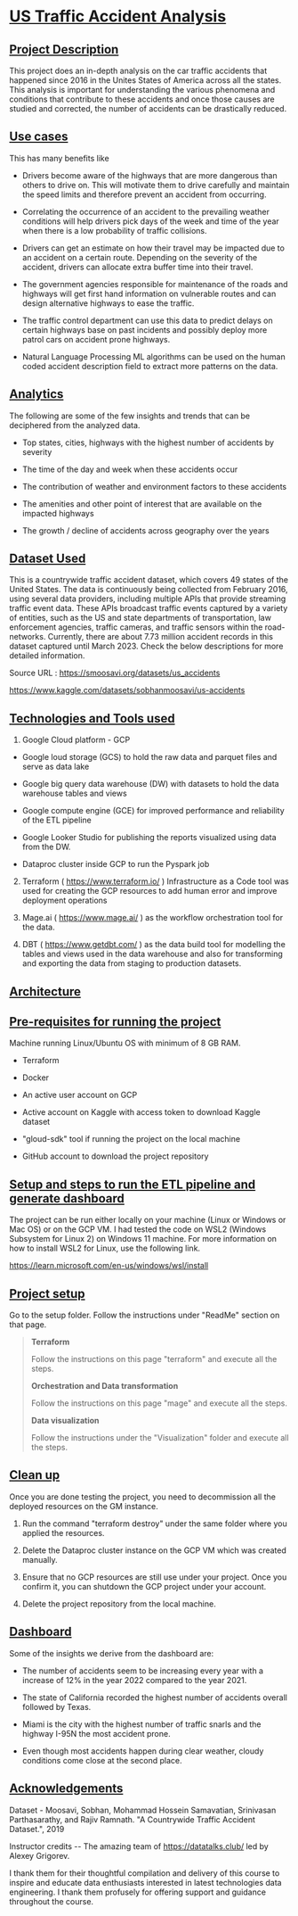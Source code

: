 # <ins>US Traffic Accident Analysis</ins>

## <ins>Project Description</ins>

This project does an in-depth analysis on the car traffic accidents that
happened since 2016 in the Unites States of America across all the
states. This analysis is important for understanding the various
phenomena and conditions that contribute to these accidents and once
those causes are studied and corrected, the number of accidents can
be drastically reduced.

## <ins>Use cases</ins>

This has many benefits like

-   Drivers become aware of the highways that are more dangerous than
    others to drive on. This will motivate them to drive carefully and
    maintain the speed limits and therefore prevent an accident from
    occurring.

-   Correlating the occurrence of an accident to the prevailing weather
    conditions will help drivers pick days of the week and time of the
    year when there is a low probability of traffic collisions.

-   Drivers can get an estimate on how their travel may be impacted due
    to an accident on a certain route. Depending on the severity of the
    accident, drivers can allocate extra buffer time into their travel.

-   The government agencies responsible for maintenance of the roads and
    highways will get first hand information on vulnerable routes and
    can design alternative highways to ease the traffic.

-   The traffic control department can use this data to predict delays
    on certain highways base on past incidents and possibly deploy more
    patrol cars on accident prone highways.

-   Natural Language Processing ML algorithms can be used on the human
    coded accident description field to extract more patterns on the
    data.

## <ins>Analytics</ins>

The following are some of the few insights and trends that can be
deciphered from the analyzed data.

-   Top states, cities, highways with the highest number of accidents by
    severity

-   The time of the day and week when these accidents occur

-   The contribution of weather and environment factors to these
    accidents

-   The amenities and other point of interest that are available on the
    impacted highways

-   The growth / decline of accidents across geography over the years

## <ins>Dataset Used</ins>

This is a countrywide traffic accident dataset, which covers 49 states
of the United States. The data is continuously being collected from
February 2016, using several data providers, including multiple APIs
that provide streaming traffic event data. These APIs broadcast traffic
events captured by a variety of entities, such as the US and state
departments of transportation, law enforcement agencies, traffic
cameras, and traffic sensors within the road-networks. Currently, there
are about 7.73 million accident records in this dataset captured until
March 2023. Check the below descriptions for more detailed information.

Source URL : <https://smoosavi.org/datasets/us_accidents> 

<https://www.kaggle.com/datasets/sobhanmoosavi/us-accidents>

## <ins>Technologies and Tools used</ins>

1.  Google Cloud platform - GCP

-   Google loud storage (GCS) to hold the raw data and parquet files and
    serve as data lake

-   Google big query data warehouse (DW) with datasets to hold the data
    warehouse tables and views

-   Google compute engine (GCE) for improved performance and reliability
    of the ETL pipeline

-   Google Looker Studio for publishing the reports visualized using
    data from the DW.

-   Dataproc cluster inside GCP to run the Pyspark job

2.  Terraform ( https://www.terraform.io/ ) Infrastructure as a Code
    tool was used for creating the GCP resources to add human error and
    improve deployment operations

3.  Mage.ai ( <https://www.mage.ai/> ) as the workflow orchestration
    tool for the data.

4.  DBT ( <https://www.getdbt.com/> ) as the data build tool for
modelling the tables and views used in the data warehouse and also for
transforming and exporting the data from staging to production datasets.

## <ins>Architecture</ins>










## <ins>Pre-requisites for running the project</ins>

Machine running Linux/Ubuntu OS with minimum of 8 GB RAM.

-   Terraform

-   Docker

-   An active user account on GCP

-   Active account on Kaggle with access token to download Kaggle
    dataset

-   "gloud-sdk" tool if running the project on the local machine

-   GitHub account to download the project repository

## <ins>Setup and steps to run the ETL pipeline and generate dashboard</ins>

The project can be run either locally on your machine (Linux or Windows
or Mac OS) or on the GCP VM. I had tested the code on WSL2 (Windows
Subsystem for Linux 2) on Windows 11 machine. For more information on
how to install WSL2 for Linux, use the following link.

<https://learn.microsoft.com/en-us/windows/wsl/install>

## <ins>Project setup</ins>

Go to the setup folder. Follow the instructions under "ReadMe" section
on that page.

> **Terraform**
>
> Follow the instructions on this page "terraform" and execute all the
> steps.
>
> **Orchestration and Data transformation**
>
> Follow the instructions on this page "mage" and execute all the steps.
>
> **Data visualization**
>
> Follow the instructions under the "Visualization" folder and execute
> all the steps.

## <ins>Clean up</ins>

Once you are done testing the project, you need to decommission all the
deployed resources on the GM instance.

1.  Run the command "terraform destroy" under the same folder where you
    applied the resources.

2.  Delete the Dataproc cluster instance on the GCP VM which was created
    manually.

3.  Ensure that no GCP resources are still use under your project. Once
    you confirm it, you can shutdown the GCP project under your account.

4.  Delete the project repository from the local machine.

## <ins>Dashboard</ins>







Some of the insights we derive from the dashboard are:

-   The number of accidents seem to be increasing every year with a
    increase of 12% in the year 2022 compared to the year 2021.

-   The state of California recorded the highest number of accidents
    overall followed by Texas.

-   Miami is the city with the highest number of traffic snarls and the
    highway I-95N the most accident prone.

-   Even though most accidents happen during clear weather, cloudy
    conditions come close at the second place.

## <ins>Acknowledgements</ins>

Dataset - Moosavi, Sobhan, Mohammad Hossein Samavatian, Srinivasan
Parthasarathy, and Rajiv Ramnath. "A Countrywide Traffic Accident
Dataset.", 2019

Instructor credits -- The amazing team of <https://datatalks.club/> led
by Alexey Grigorev.

I thank them for their thoughtful compilation and delivery of this
course to inspire and educate data enthusiasts interested in latest
technologies data engineering. I thank them profusely for offering
support and guidance throughout the course.

